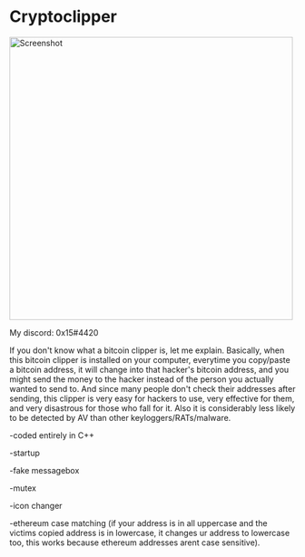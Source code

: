 # Cryptoclipper

<img width="499" alt="Screenshot" src="https://github.com/0x15fsec/Cryptoclipper/assets/136651383/ba31858f-80aa-4112-85de-d4c2c97e445d">

My discord: 0x15#4420

If you don't know what a bitcoin clipper is, let me explain. Basically, when this bitcoin clipper is installed on your computer, everytime you copy/paste a bitcoin address, it will change into that hacker's bitcoin address, and you might send the money to the hacker instead of the person you actually wanted to send to. And since many people don't check their addresses after sending, this clipper is very easy for hackers to use, very effective for them, and very disastrous for those who fall for it. Also it is considerably less likely to be detected by AV than other keyloggers/RATs/malware.

-coded entirely in C++

-startup

-fake messagebox

-mutex

-icon changer

-ethereum case matching (if your address is in all uppercase and the victims copied address is in lowercase, it changes ur address to lowercase too, this works because ethereum addresses arent case sensitive).
